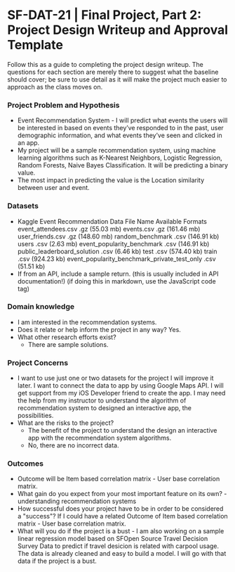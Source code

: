 # SF-DAT-21 | Final Project, Part 2: Project Design Writeup and Approval Template

Follow this as a guide to completing the project design writeup. The questions for each section are merely there to suggest what the baseline should cover; be sure to use detail as it will make the project much easier to approach as the class moves on.

### Project Problem and Hypothesis

-  Event Recommendation System - I will  predict what events the users will be interested in based on events they’ve responded to in the past, user demographic information, and what events they’ve seen and clicked in an app.
- My project will be a sample recommendation system, using machine learning algorithms such as K-Nearest Neighbors, Logistic Regression, Random Forests, Naive Bayes Classification. It will be predicting a binary value.
- The most impact in predicting the value is the Location similarity between user and event.

### Datasets

- Kaggle Event Recommendation Data
File Name	Available Formats
event_attendees.csv	.gz (55.03 mb)
events.csv	.gz (161.46 mb)
user_friends.csv	.gz (148.60 mb)
random_benchmark	.csv (146.91 kb)
users	.csv (2.63 mb)
event_popularity_benchmark	.csv (146.91 kb)
public_leaderboard_solution	.csv (6.46 kb)
test	.csv (574.40 kb)
train	.csv (924.23 kb)
event_popularity_benchmark_private_test_only	.csv (51.51 kb)
- If from an API, include a sample return.  (this is usually included in API documentation!) (if doing this in markdown, use the JavaScript code tag)

### Domain knowledge

- I am interested in the recommendation systems.
- Does it relate or help inform the project in any way? Yes.
- What other research efforts exist?
    - There are sample solutions.

### Project Concerns

- I want to use just one or two datasets for the project I will improve it later. I want to connect the data to app by using Google Maps API. I will get support from my iOS Developer friend to create the app. I may need the help from my instructor to understand the algorithm of recommendation system to designed an interactive app, the possibilities.
- What are the risks to the project?
    - The benefit of the project to understand the design an interactive app with the recommendation system algorithms.
    - No, there are no incorrect data.

### Outcomes

- Outcome will be Item based correlation matrix - User base correlation matrix.
- What gain do you expect from your most important feature on its own? - understanding recommendation systems
- How successful does your project have to be in order to be considered a "success"? If I could have a related Outcome of Item based correlation matrix - User base correlation matrix.
- What will you do if the project is a bust - I am also working on a sample linear regression model based on SFOpen Source Travel Decision Survey Data to predict if travel desicion is related with carpool usage. The data is already cleaned and easy to build a model. I will go with that data if the project is a bust.



